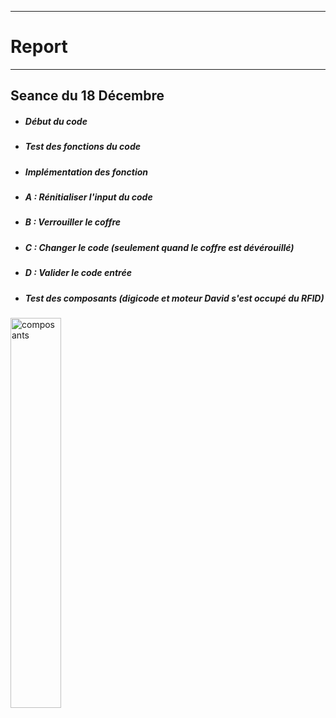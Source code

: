 *******************
# Report 
*******************
## Seance du 18 Décembre
 - ##### Début du code
 - ##### Test des fonctions du code
 - ##### Implémentation des fonction
 - ##### A : Rénitialiser l'input du code
 - ##### B : Verrouiller le coffre
 - ##### C : Changer le code (seulement quand le coffre est dévérouillé)
 - ##### D : Valider le code entrée
 - ##### Test des composants (digicode et moteur David s'est occupé du RFID)
<img src="../Images/digicode_moteur.jpg" alt="composants" width=40% />
